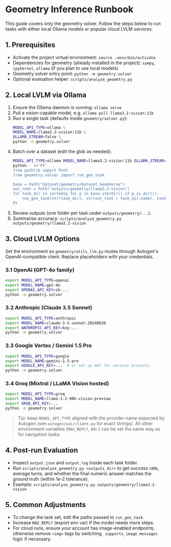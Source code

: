 # Geometry Inference Runbook

This guide covers only the geometry solver. Follow the steps below to run tasks with either local Ollama models or popular cloud LVLM services.

## 1. Prerequisites
- Activate the project virtual environment: `source .venv/bin/activate`
- Dependencies for geometry (already installed in the project): `sympy`, `ipykernel`, `ollama` (if you plan to use local models)
- Geometry solver entry point: `python -m geometry.solver`
- Optional evaluation helper: `scripts/analyze_geometry.py`

## 2. Local LVLM via Ollama
1. Ensure the Ollama daemon is running: `ollama serve`
2. Pull a vision-capable model, e.g. `ollama pull llama3.2-vision:11b`
3. Run a single task (defaults inside `geometry/solver.py`):
   ```bash
   MODEL_API_TYPE=ollama \
   MODEL_NAME=llama3.2-vision:11b \
   OLLAMA_STREAM=false \
   python -m geometry.solver
   ```
4. Batch over a dataset (edit the glob as needed):
   ```bash
   MODEL_API_TYPE=ollama MODEL_NAME=llama3.2-vision:11b OLLAMA_STREAM=false \
   python - <<'PY'
   from pathlib import Path
   from geometry.solver import run_geo_task

   base = Path("dataset/geometry/Dataset_GeomVerse")
   out_root = Path("outputs/geometry/llama3.2-vision")
   for task_dir in sorted(p for p in base.iterdir() if p.is_dir()):
       run_geo_task(str(task_dir), str(out_root / task_dir.name), task_type="visuothink", verbose=False)
   PY
   ```
5. Review outputs (one folder per task under `outputs/geometry/...`).
6. Summarise accuracy: `scripts/analyze_geometry.py outputs/geometry/llama3.2-vision`

## 3. Cloud LVLM Options
Set the environment so `geometry/utils_llm.py` routes through Autogen's OpenAI-compatible client. Replace placeholders with your credentials.

### 3.1 OpenAI (GPT-4o family)
```bash
export MODEL_API_TYPE=openai
export MODEL_NAME=gpt-4o
export OPENAI_API_KEY=sk-...
python -m geometry.solver
```

### 3.2 Anthropic (Claude 3.5 Sonnet)
```bash
export MODEL_API_TYPE=anthropic
export MODEL_NAME=claude-3-5-sonnet-20240620
export ANTHROPIC_API_KEY=key-...
python -m geometry.solver
```

### 3.3 Google Vertex / Gemini 1.5 Pro
```bash
export MODEL_API_TYPE=google
export MODEL_NAME=gemini-1.5-pro
export GOOGLE_API_KEY=...  # or set up ADC for service accounts
python -m geometry.solver
```

### 3.4 Groq (Mixtral / LLaMA Vision hosted)
```bash
export MODEL_API_TYPE=groq
export MODEL_NAME=llama-3.2-90b-vision-preview
export GROQ_API_KEY=...
python -m geometry.solver
```

> Tip: keep `MODEL_API_TYPE` aligned with the provider name expected by Autogen (see `autogen/oai/client.py` for exact strings). All other environment variables (`MAX_REPLY`, etc.) can be set the same way as for navigation tasks.

## 4. Post-run Evaluation
- Inspect `output.json` and `output.log` inside each task folder.
- Run `scripts/analyze_geometry.py <outputs_dir>` to get success rate, average turns, and whether the final numeric answer matches the ground truth (within 1e-2 tolerance).
- Example: `scripts/analyze_geometry.py outputs/geometry/llama3.2-vision`

## 5. Common Adjustments
- To change the task set, edit the paths passed to `run_geo_task`.
- Increase `MAX_REPLY` (export env var) if the model needs more steps.
- For cloud runs, ensure your account has image-enabled endpoints; otherwise remove `<img>` tags by switching `_supports_image_messages` logic if necessary.
